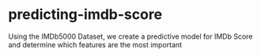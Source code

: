# predicting-imdb-score
Using the IMDb5000 Dataset, we create a predictive model for IMDb Score and determine which features are the most important
